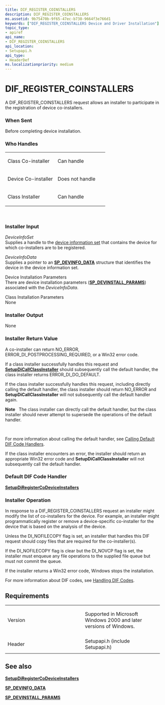 ```yaml
---
title: DIF_REGISTER_COINSTALLERS
description: DIF_REGISTER_COINSTALLERS
ms.assetid: 9b75470b-9f65-47ec-b738-9664f3e766d1
keywords: ["DIF_REGISTER_COINSTALLERS Device and Driver Installation"]
topic_type:
- apiref
api_name:
- DIF_REGISTER_COINSTALLERS
api_location:
- Setupapi.h
api_type:
- HeaderDef
ms.localizationpriority: medium
---
```


# DIF_REGISTER_COINSTALLERS


A DIF_REGISTER_COINSTALLERS request allows an installer to participate in the registration of device co-installers.

### When Sent

Before completing device installation.

### Who Handles

<table>
<colgroup>
<col width="50%" />
<col width="50%" />
</colgroup>
<tbody>
<tr class="odd">
<td align="left"><p>Class Co-installer</p></td>
<td align="left"><p>Can handle</p></td>
</tr>
<tr class="even">
<td align="left"><p>Device Co-installer</p></td>
<td align="left"><p>Does not handle</p></td>
</tr>
<tr class="odd">
<td align="left"><p>Class Installer</p></td>
<td align="left"><p>Can handle</p></td>
</tr>
</tbody>
</table>

 

### Installer Input

<a href="" id="deviceinfoset"></a>*DeviceInfoSet*  
Supplies a handle to the [device information set](https://msdn.microsoft.com/library/windows/hardware/ff541247) that contains the device for which co-installers are to be registered.

<a href="" id="deviceinfodata"></a>*DeviceInfoData*  
Supplies a pointer to an [**SP_DEVINFO_DATA**](https://msdn.microsoft.com/library/windows/hardware/ff552344) structure that identifies the device in the device information set.

<a href="" id="device-installation-parameters-"></a>Device Installation Parameters   
There are device installation parameters ([**SP_DEVINSTALL_PARAMS**](https://msdn.microsoft.com/library/windows/hardware/ff552346)) associated with the *DeviceInfoData*.

<a href="" id="class-installation-parameters"></a>Class Installation Parameters  
None

### Installer Output

<a href="" id="none"></a>None  

### Installer Return Value

A co-installer can return NO_ERROR, ERROR_DI_POSTPROCESSING_REQUIRED, or a Win32 error code.

If a class installer successfully handles this request and [**SetupDiCallClassInstaller**](https://msdn.microsoft.com/library/windows/hardware/ff550922) should subsequently call the default handler, the class installer returns ERROR_DI_DO_DEFAULT.

If the class installer successfully handles this request, including directly calling the default handler, the class installer should return NO_ERROR and **SetupDiCallClassInstaller** will not subsequently call the default handler again.

**Note**   The class installer can directly call the default handler, but the class installer should never attempt to supersede the operations of the default handler.

 

For more information about calling the default handler, see [Calling Default DIF Code Handlers](https://msdn.microsoft.com/library/windows/hardware/ff537868).

If the class installer encounters an error, the installer should return an appropriate Win32 error code and **SetupDiCallClassInstaller** will not subsequently call the default handler.

### Default DIF Code Handler

[**SetupDiRegisterCoDeviceInstallers**](https://msdn.microsoft.com/library/windows/hardware/ff552085)

### Installer Operation

In response to a DIF_REGISTER_COINSTALLERS request an installer might modify the list of co-installers for the device. For example, an installer might programmatically register or remove a device-specific co-installer for the device that is based on the analysis of the device.

Unless the DI_NOFILECOPY flag is set, an installer that handles this DIF request should copy files that are required for the co-installer(s).

If the DI_NOFILECOPY flag is clear but the DI_NOVCP flag is set, the installer must enqueue any file operations to the supplied file queue but must not commit the queue.

If the installer returns a Win32 error code, Windows stops the installation.

For more information about DIF codes, see [Handling DIF Codes](https://msdn.microsoft.com/library/windows/hardware/ff546094).

Requirements
------------

<table>
<colgroup>
<col width="50%" />
<col width="50%" />
</colgroup>
<tbody>
<tr class="odd">
<td align="left"><p>Version</p></td>
<td align="left"><p>Supported in Microsoft Windows 2000 and later versions of Windows.</p></td>
</tr>
<tr class="even">
<td align="left"><p>Header</p></td>
<td align="left">Setupapi.h (include Setupapi.h)</td>
</tr>
</tbody>
</table>

## See also


[**SetupDiRegisterCoDeviceInstallers**](https://msdn.microsoft.com/library/windows/hardware/ff552085)

[**SP_DEVINFO_DATA**](https://msdn.microsoft.com/library/windows/hardware/ff552344)

[**SP_DEVINSTALL_PARAMS**](https://msdn.microsoft.com/library/windows/hardware/ff552346)

 

 






